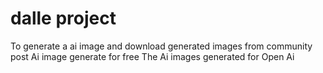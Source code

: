 # dalle project 
To generate a ai image and download generated images from community post
Ai image generate for free 
The Ai images generated for Open Ai 
